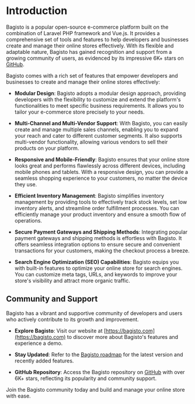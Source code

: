 # Introduction

Bagisto is a popular open-source e-commerce platform built on the combination of Laravel PHP framework and Vue.js. It provides a comprehensive set of tools and features to help developers and businesses create and manage their online stores effectively. With its flexible and adaptable nature, Bagisto has gained recognition and support from a growing community of users, as evidenced by its impressive 6K+ stars on [GitHub](https://github.com/bagisto/bagisto).

Bagisto comes with a rich set of features that empower developers and businesses to create and manage their online stores effectively:

- **Modular Design**: Bagisto adopts a modular design approach, providing developers with the flexibility to customize and extend the platform's functionalities to meet specific business requirements. It allows you to tailor your e-commerce store precisely to your needs.

- **Multi-Channel and Multi-Vendor Support**: With Bagisto, you can easily create and manage multiple sales channels, enabling you to expand your reach and cater to different customer segments. It also supports multi-vendor functionality, allowing various vendors to sell their products on your platform.

- **Responsive and Mobile-Friendly**: Bagisto ensures that your online store looks great and performs flawlessly across different devices, including mobile phones and tablets. With a responsive design, you can provide a seamless shopping experience to your customers, no matter the device they use.

- **Efficient Inventory Management**: Bagisto simplifies inventory management by providing tools to effectively track stock levels, set low inventory alerts, and streamline order fulfillment processes. You can efficiently manage your product inventory and ensure a smooth flow of operations.

- **Secure Payment Gateways and Shipping Methods**: Integrating popular payment gateways and shipping methods is effortless with Bagisto. It offers seamless integration options to ensure secure and convenient transactions for your customers, making the checkout process a breeze.

- **Search Engine Optimization (SEO) Capabilities**: Bagisto equips you with built-in features to optimize your online store for search engines. You can customize meta tags, URLs, and keywords to improve your store's visibility and attract more organic traffic.

## Community and Support

Bagisto has a vibrant and supportive community of developers and users who actively contribute to its growth and improvement. 

- **Explore Bagisto**: Visit our website at [https://bagisto.com](https://bagisto.com) to discover more about Bagisto's features and experience a demo.

- **Stay Updated**: Refer to the [Bagisto roadmap](https://bagisto.com/roadmap) for the latest version and recently added features.

- **GitHub Repository**: Access the Bagisto repository on [GitHub](https://github.com/bagisto/bagisto) with over 6K+ stars, reflecting its popularity and community support.

Join the Bagisto community today and build and manage your online store with ease.